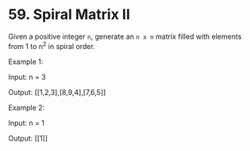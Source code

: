 # 59. Spiral Matrix II

Given a positive integer `n`, generate an `n x n` matrix filled with elements from 1 to n<sup>2</sup> in spiral order.

Example 1:

Input: n = 3

Output: [[1,2,3],[8,9,4],[7,6,5]]

Example 2:

Input: n = 1

Output: [[1]]

